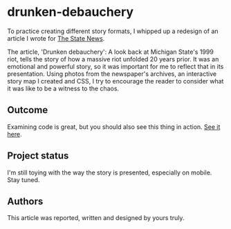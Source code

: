 # drunken-debauchery
To practice creating different story formats, I whipped up a redesign of an article I wrote for <a href="statenews.com">The State News</a>.

The article, 'Drunken debauchery': A look back at Michigan State's 1999 riot, tells the story of how a massive riot unfolded 20 years prior. It was an emotional and powerful story, so it was important for me to reflect that in its presentation. Using photos from the newspaper's archives, an interactive story map I created and CSS, I try to encourage the reader to consider what it was like to be a witness to the chaos.

## Outcome
Examining code is great, but you should also see this thing in action. <a href="https://rawcdn.githack.com/madisonoconn/drunken-debauchery/08b285d4adcb57e13ed03179f515287ca291a0ef/1999-riot-redesign.html">See it here</a>.

## Project status
I'm still toying with the way the story is presented, especially on mobile. Stay tuned.

## Authors
This article was reported, written and designed by yours truly.
